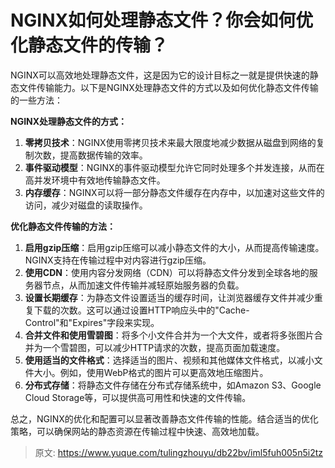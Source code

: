 # NGINX如何处理静态文件？你会如何优化静态文件的传输？

NGINX可以高效地处理静态文件，这是因为它的设计目标之一就是提供快速的静态文件传输能力。以下是NGINX处理静态文件的方式以及如何优化静态文件传输的一些方法：

**NGINX处理静态文件的方式：**

1.  **零拷贝技术**：NGINX使用零拷贝技术来最大限度地减少数据从磁盘到网络的复制次数，提高数据传输的效率。 
2.  **事件驱动模型**：NGINX的事件驱动模型允许它同时处理多个并发连接，从而在高并发环境中有效地传输静态文件。 
3.  **内存缓存**：NGINX可以将一部分静态文件缓存在内存中，以加速对这些文件的访问，减少对磁盘的读取操作。 

**优化静态文件传输的方法：**

1.  **启用gzip压缩**：启用gzip压缩可以减小静态文件的大小，从而提高传输速度。NGINX支持在传输过程中对内容进行gzip压缩。 
2.  **使用CDN**：使用内容分发网络（CDN）可以将静态文件分发到全球各地的服务器节点，从而加速文件传输并减轻原始服务器的负载。 
3.  **设置长期缓存**：为静态文件设置适当的缓存时间，让浏览器缓存文件并减少重复下载的次数。这可以通过设置HTTP响应头中的"Cache-Control"和"Expires"字段来实现。 
4.  **合并文件和使用雪碧图**：将多个小文件合并为一个大文件，或者将多张图片合并为一个雪碧图，可以减少HTTP请求的次数，提高页面加载速度。 
5.  **使用适当的文件格式**：选择适当的图片、视频和其他媒体文件格式，以减小文件大小。例如，使用WebP格式的图片可以更高效地压缩图片。 
6.  **分布式存储**：将静态文件存储在分布式存储系统中，如Amazon S3、Google Cloud Storage等，可以提供高可用性和快速的文件传输。 

总之，NGINX的优化和配置可以显著改善静态文件传输的性能。结合适当的优化策略，可以确保网站的静态资源在传输过程中快速、高效地加载。


> 原文: <https://www.yuque.com/tulingzhouyu/db22bv/iml5fuh005n5i2tz>